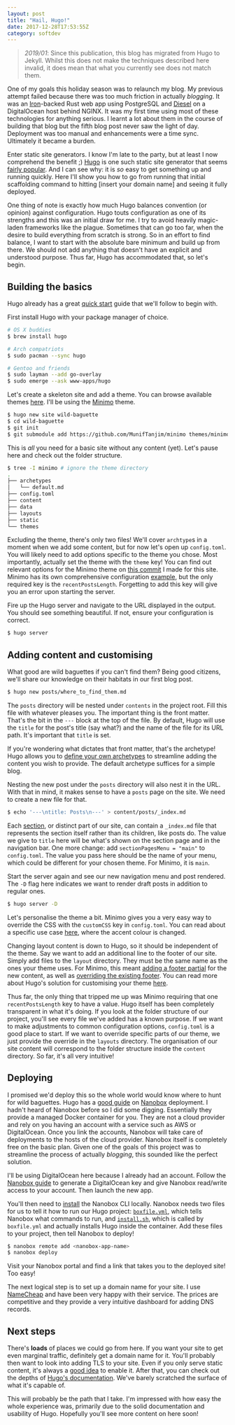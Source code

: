 ```yaml
---
layout: post
title: "Hail, Hugo!"
date: 2017-12-28T17:53:55Z
category: softdev
---
```


> *2019/01*: Since this publication, this blog has migrated from Hugo to
Jekyll. Whilst this does not make the techniques described here invalid, it
does mean that what you currently see does not match them.

One of my goals this holiday season was to relaunch my blog. My previous attempt
failed because there was too much friction in actually *blogging*. It was an
[Iron](http://ironframework.io/)-backed Rust web app using PostgreSQL and
[Diesel](http://diesel.rs/) on a DigitalOcean host behind NGINX. It was my first
time using most of these technologies for anything serious. I learnt a lot about
them in the course of building that blog but the fifth blog post never saw the
light of day. Deployment was too manual and enhancements were a time sync.
Ultimately it became a burden.

Enter static site generators. I know I'm late to the party, but at least I now
comprehend the benefit ;) [Hugo](https://gohugo.io/) is one such static site
generator that seems [fairly
popular](https://github.com/gohugoio/hugo/stargazers). And I can see why: it is
*so* easy to get something up and running quickly. Here I'll show you how to go
from running that initial scaffolding command to hitting [insert your domain
name] and seeing it fully deployed.

One thing of note is exactly how much Hugo balances convention (or opinion)
against configuration. Hugo touts configuration as one of its strengths and
this was an initial draw for me. I try to avoid heavily magic-laden frameworks
like the plague. Sometimes that can go too far, when the desire to build
everything from scratch is strong. So in an effort to find balance, I want to
start with the absolute bare minimum and build up from there. We should not add
anything that doesn't have an explicit and understood purpose. Thus far, Hugo
has accommodated that, so let's begin.

## Building the basics

Hugo already has a great [quick
start](https://gohugo.io/getting-started/quick-start/) guide that we'll follow
to begin with.

First install Hugo with your package manager of choice.

```bash
# OS X buddies
$ brew install hugo

# Arch compatriots
$ sudo pacman --sync hugo

# Gentoo and friends
$ sudo layman --add go-overlay
$ sudo emerge --ask www-apps/hugo
```

Let's create a skeleton site and add a theme. You can browse available themes
[here](https://themes.gohugo.io/). I'll be using the
[Minimo](https://minimo.netlify.com/) theme.

```bash
$ hugo new site wild-baguette
$ cd wild-baguette
$ git init
$ git submodule add https://github.com/MunifTanjim/minimo themes/minimo
```

This is *all* you need for a basic site without any content (yet). Let's pause
here and check out the folder structure.

```bash
$ tree -I minimo # ignore the theme directory
.
├── archetypes
│   └── default.md
├── config.toml
├── content
├── data
├── layouts
├── static
└── themes
```

Excluding the theme, there's only two files! We'll cover `archtype`s in a moment
when we add some content, but for now let's open up `config.toml`. You will
likely need to add options specific to the theme you chose. Most importantly,
actually set the theme with the `theme` key! You can find out relevant options
for the Minimo theme on [this
commit](https://github.com/kwyse/personal-website/blob/b00c1f66a4a30f260347a8507d479f0c9fde36f9/config.toml)
I made for this site.  Minimo has its own comprehensive configuration
[example](https://themes.gohugo.io/theme/minimo/docs/example-config-toml/), but
the only required key is the `recentPostsLength`. Forgetting to add this key
will give you an error upon starting the server.

Fire up the Hugo server and navigate to the URL displayed in the output. You
should see something beautiful. If not, ensure your configuration is correct.

```bash
$ hugo server
```

## Adding content and customising

What good are wild baguettes if you can't find them? Being good citizens,
we'll share our knowledge on their habitats in our first blog post.

```bash
$ hugo new posts/where_to_find_them.md
```

The `posts` directory will be nested under `contents` in the project root.  Fill
this file with whatever pleases you. The important thing is the front matter.
That's the bit in the `---` block at the top of the file. By default, Hugo will
use the `title` for the post's title (say what?) and the name of the file for
its URL path. It's important that `title` is set.

If you're wondering what dictates that front matter, that's the archetype! Hugo
allows you to [define your own
archetypes](https://gohugo.io/content-management/archetypes/) to streamline
adding the content you wish to provide. The default archetype suffices for a
simple blog.

Nesting the new post under the `posts` directory will also nest it in the URL.
With that in mind, it makes sense to have a `posts` page on the site. We need to
create a new file for that.

```bash
$ echo '---\ntitle: Posts\n---' > content/posts/_index.md
```

Each [section](https://gohugo.io/content-management/sections/), or distinct part
of our site, can contain a `_index.md` file that represents the section itself
rather than its children, like posts do. The value we give to `title` here will
be what's shown on the section page and in the navigation bar. One more change:
add `sectionPagesMenu = "main"` to `config.toml`. The value you pass here should
be the name of your menu, which could be different for your chosen theme. For
Minimo, it is `main`.

Start the server again and see our new navigation menu and post rendered. The
`-D` flag here indicates we want to render draft posts in addition to regular
ones.

```bash
$ hugo server -D
```

Let's personalise the theme a bit. Minimo gives you a very easy way to override
the CSS with the `customCSS` key in `config.toml`. You can read about a specific
use case [here](https://discourse.gohugo.io/t/minimo-css-customization/7173/4),
where the accent colour is changed.

Changing layout content is down to Hugo, so it should be independent of the
theme. Say we want to add an additional line to the footer of our site. Simply
add files to the `layout` directory. They must be the same name as the ones your
theme uses. For Minimo, this meant [adding a footer
partial](https://github.com/kwyse/personal-website/blob/41e3702fa15589739e22f64870acb9c19e9a7322/layouts/partials/footer/attribution.html)
for the new content, as well as [overriding the existing
footer](https://github.com/kwyse/personal-website/blob/41e3702fa15589739e22f64870acb9c19e9a7322/layouts/partials/footer.html).
You can read more about Hugo's solution for customising your theme
[here](https://gohugo.io/themes/customizing/).

Thus far, the only thing that tripped me up was Minimo requiring that one
`recentPostsLength` key to have a value. Hugo itself has been completely
transparent in what it's doing. If you look at the folder structure of our
project, you'll see every file we've added has a known purpose. If we want to
make adjustments to common configuration options, `config.toml` is a good place
to start. If we want to override specific parts of our theme, we just provide
the override in the `layouts` directory. The organisation of our site content
will correspond to the folder structure inside the `content` directory. So far,
it's all very intuitive!

## Deploying

I promised we'd deploy this so the whole world would know where to hunt for
wild baguettes. Hugo has a [good
guide](https://gohugo.io/hosting-and-deployment/deployment-with-nanobox/) on
[Nanobox](https://nanobox.io/) deployment. I hadn't heard of
Nanobox before so I did some digging. Essentially they provide a managed Docker
container for you. They are not a cloud provider and rely on you having an
account with a service such as AWS or DigitalOcean. Once you link the accounts,
Nanobox will take care of deployments to the hosts of the cloud provider.
Nanobox itself is completely free on the basic plan. Given one of the goals of
this project was to streamline the process of actually *blogging*, this sounded
like the perfect solution.

I'll be using DigitalOcean here because I already had an account. Follow the
[Nanobox
guide](https://docs.nanobox.io/providers/hosting-accounts/digitalocean/) to
generate a DigitalOcean key and give Nanobox read/write access to your account.
Then launch the new app.

You'll then need to [install](https://docs.nanobox.io/install/) the Nanobox CLI
locally. Nanobox needs two files for us to tell it how to run our Hugo project:
[`boxfile.yml`](https://github.com/kwyse/personal-website/blob/65791863bff9abfd4c6e430ca38d601c90d9b61c/boxfile.yml),
which tells Nanobox what commands to run, and
[`install.sh`](https://github.com/kwyse/personal-website/blob/65791863bff9abfd4c6e430ca38d601c90d9b61c/install.sh),
which is called by `boxfile.yml` and actually installs Hugo inside the
container. Add these files to your project, then tell Nanobox to deploy!

```bash
$ nanobox remote add <nanobox-app-name>
$ nanobox deploy
```

Visit your Nanobox portal and find a link that takes you to the deployed site!
Too easy!

The next logical step is to set up a domain name for your site. I use
[NameCheap](https://www.namecheap.com/) and have been very happy with their
service. The prices are competitive and they provide a very intuitive dashboard
for adding DNS records.

## Next steps

There's **loads** of places we could go from here. If you want your site to get
even marginal traffic, definitely get a domain name for it. You'll probably then
want to look into adding TLS to your site. Even if you only serve static
content, it's always a [good
idea](https://security.stackexchange.com/questions/142496/which-security-measures-make-sense-for-a-static-web-site)
to enable it. After that, you can check out the depths of [Hugo's
documentation](https://gohugo.io/documentation/).  We've barely scratched the
surface of what it's capable of.

This will probably be the path that I take. I'm impressed with how easy the
whole experience was, primarily due to the solid documentation and usability of
Hugo. Hopefully you'll see more content on here soon!

